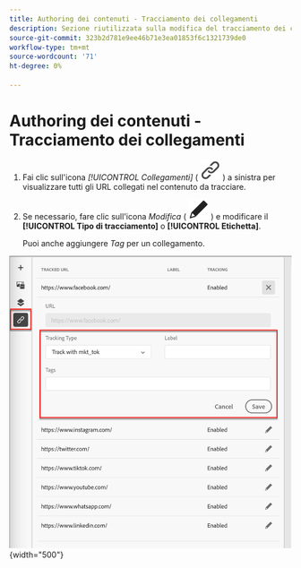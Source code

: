 ```yaml
---
title: Authoring dei contenuti - Tracciamento dei collegamenti
description: Sezione riutilizzata sulla modifica del tracciamento dei collegamenti per l’authoring dei contenuti
source-git-commit: 323b2d781e9ee46b71e3ea01853f6c1321739de0
workflow-type: tm+mt
source-wordcount: '71'
ht-degree: 0%

---
```


# Authoring dei contenuti - Tracciamento dei collegamenti

1. Fai clic sull&#39;icona _[!UICONTROL Collegamenti]_ ( ![Mostra icona collegamenti](../assets/do-not-localize/icon-links.svg) ) a sinistra per visualizzare tutti gli URL collegati nel contenuto da tracciare.

1. Se necessario, fare clic sull&#39;icona _Modifica_ ( ![Modifica icona](../user/assets/do-not-localize/icon-edit.svg) ) e modificare il **[!UICONTROL Tipo di tracciamento]** o **[!UICONTROL Etichetta]**.

   Puoi anche aggiungere _Tag_ per un collegamento.

![Fai clic sull&#39;icona Modifica per accedere al tracciamento dei collegamenti](../assets/content-design-shared/visual-designer-links.png){width="500"}
